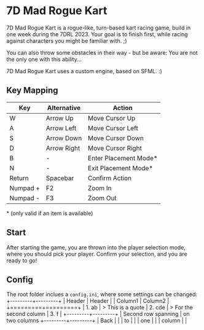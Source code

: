# 7D Mad Rogue Kart
7D Mad Rogue Kart is a rogue-like, turn-based kart racing game, build in one week during the 7DRL 2023. Your goal is to finish first, while racing against characters you might be familiar with. ;)

You can also throw some obstacles in their way - but be aware: You are not the only one with this ability...

7D Mad Rogue Kart uses a custom engine, based on SFML. :)

## Key Mapping
| Key | Alternative | Action |
|---|---|---|
| W | Arrow Up | Move Cursor Up |
| A | Arrow Left | Move Cursor Left |
| S | Arrow Down | Move Cursor Down |
| D | Arrow Right | Move Cursor Right |
| B | - | Enter Placement Mode* |
| N | - | Exit Placement Mode* |
| Return | Spacebar | Confirm Action |
| Numpad + | F2 | Zoom In |
| Numpad - | F3 | Zoom Out |

\* (only valid if an item is available)

## Start
After starting the game, you are thrown into the player selection mode, where you should pick your player. Confirm your selection, and you are ready to go!

## Config
The root folder inclues a `config.ini`, where some settings can be changed: 
+---------+---------+
| Header  | Header  |
| Column1 | Column2 |
+=========+=========+
| 1. ab   | > This is a quote
| 2. cde  | > For the second column 
| 3. f    |
+---------+---------+
| Second row spanning
| on two columns
+---------+---------+
| Back    |         |
| to      |         |
| one     |         |
| column  |         | 